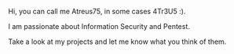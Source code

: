 Hi, you can call me Atreus75, in some cases 4Tr3U5 :).

I am passionate about Information Security and Pentest.

Take a look at my projects and let me know what you think of them.
